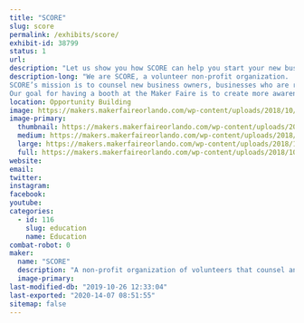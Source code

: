 ```yaml
---
title: "SCORE"
slug: score
permalink: /exhibits/score/
exhibit-id: 38799
status: 1
url: 
description: "Let us show you how SCORE can help you start your new business or grow your existing business...FREE!"
description-long: "We are SCORE, a volunteer non-profit organization.  SCORE was founded as the Service Corps of Retired Executives.  We are now known just by the acronym SCORE.
SCORE’s mission is to counsel new business owners, businesses who are ready to grow and businesses who are floundering and need help righting the ship.  We also offer a series of seminars on how to run a business to help train new business owners and those who are still in the start-up phase.  SCORE is one of the best kept secrets in town…and the best part is our counseling is FREE!  We do charge a nominal fee for our seminars.  Our offices are located at the NEC center in Fashion Square on East Colonial.
Our goal for having a booth at the Maker Faire is to create more awareness about SCORE in the general public in the Orlando area."
location: Opportunity Building
image: https://makers.makerfaireorlando.com/wp-content/uploads/2018/10/Booth-table2-1-1024x576.jpg
image-primary:
  thumbnail: https://makers.makerfaireorlando.com/wp-content/uploads/2018/10/Booth-table2-1-150x150.jpg
  medium: https://makers.makerfaireorlando.com/wp-content/uploads/2018/10/Booth-table2-1-300x169.jpg
  large: https://makers.makerfaireorlando.com/wp-content/uploads/2018/10/Booth-table2-1-1024x576.jpg
  full: https://makers.makerfaireorlando.com/wp-content/uploads/2018/10/Booth-table2-1.jpg
website: 
email: 
twitter: 
instagram: 
facebook: 
youtube: 
categories:
  - id: 116
    slug: education
    name: Education
combat-robot: 0
maker:
  name: "SCORE"
  description: "A non-profit organization of volunteers that counsel and mentor people who want to start a business, are already in business and want to grow or people who are already in business and are floundering and need help righting the ship."
  image-primary: 
last-modified-db: "2019-10-26 12:33:04"
last-exported: "2020-14-07 08:51:55"
sitemap: false
---
```

